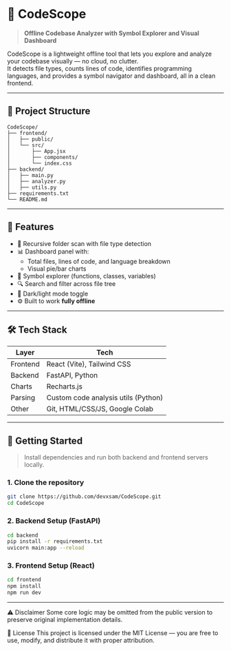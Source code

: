 # 🧠 CodeScope

> **Offline Codebase Analyzer with Symbol Explorer and Visual Dashboard**

CodeScope is a lightweight offline tool that lets you explore and analyze your codebase visually — no cloud, no clutter.  
It detects file types, counts lines of code, identifies programming languages, and provides a symbol navigator and dashboard, all in a clean frontend.

---

## 📂 Project Structure


```text
CodeScope/
├── frontend/
│   ├── public/
│   └── src/
│       ├── App.jsx
│       ├── components/
│       └── index.css
├── backend/
│   ├── main.py
│   ├── analyzer.py
│   ├── utils.py
├── requirements.txt
└── README.md
```


---

## 🚀 Features

- 📁 Recursive folder scan with file type detection
- 📊 Dashboard panel with:
  - Total files, lines of code, and language breakdown
  - Visual pie/bar charts
- 🧠 Symbol explorer (functions, classes, variables)
- 🔍 Search and filter across file tree
- 🌙 Dark/light mode toggle
- ⚙️ Built to work **fully offline**

---

## 🛠 Tech Stack

| Layer     | Tech                    |
|-----------|-------------------------|
| Frontend  | React (Vite), Tailwind CSS |
| Backend   | FastAPI, Python         |
| Charts    | Recharts.js             |
| Parsing   | Custom code analysis utils (Python) |
| Other     | Git, HTML/CSS/JS, Google Colab |

---

## 🧪 Getting Started

> Install dependencies and run both backend and frontend servers locally.

### 1. Clone the repository

```bash
git clone https://github.com/devxsam/CodeScope.git
cd CodeScope
```

### 2. Backend Setup (FastAPI)

```bash
cd backend
pip install -r requirements.txt
uvicorn main:app --reload
```

### 3. Frontend Setup (React)

```bash
cd frontend
npm install
npm run dev
```
---

⚠️ Disclaimer
Some core logic may be omitted from the public version to preserve original implementation details.

📄 License
This project is licensed under the MIT License — you are free to use, modify, and distribute it with proper attribution.



